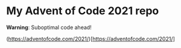 # My Advent of Code 2021 repo

**Warning**: Suboptimal code ahead!

(https://adventofcode.com/2021/)[https://adventofcode.com/2021/]